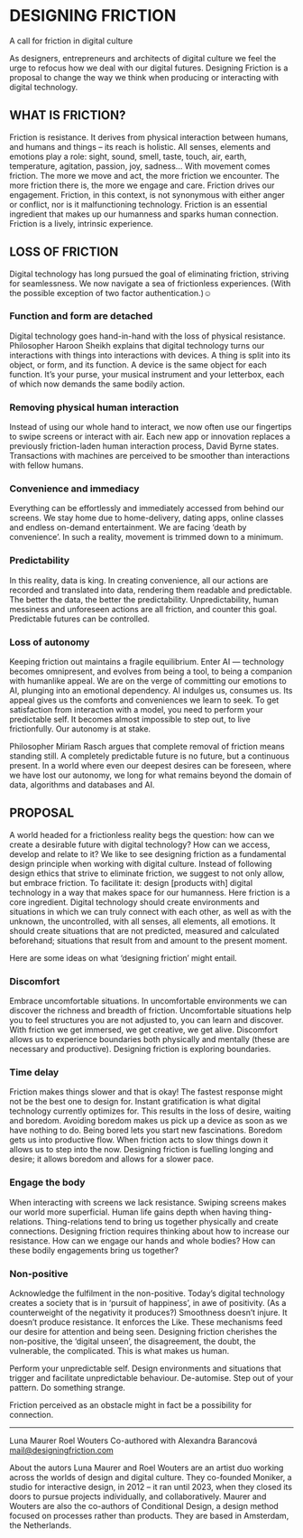 # DESIGNING FRICTION

A call for friction in digital culture

As designers, entrepreneurs and architects of digital culture we feel the urge to refocus how we deal with our digital futures. Designing Friction is a proposal to change the way we think when producing or interacting with digital technology.

## WHAT IS FRICTION?

Friction is resistance. It derives from physical interaction between humans, and humans and things – its reach is holistic. All senses, elements and emotions play a role: sight, sound, smell, taste, touch, air, earth, temperature, agitation, passion, joy, sadness... With movement comes friction. The more we move and act, the more friction we encounter. The more friction there is, the more we engage and care. Friction drives our engagement. Friction, in this context, is not synonymous with either anger or conflict, nor is it malfunctioning technology. Friction is an essential ingredient that makes up our humanness and sparks human connection. Friction is a lively, intrinsic experience.

## LOSS OF FRICTION

Digital technology has long pursued the goal of eliminating friction, striving for seamlessness. We now navigate a sea of frictionless experiences. (With the possible exception of two factor authentication.)☺

### Function and form are detached

Digital technology goes hand-in-hand with the loss of physical resistance. Philosopher Haroon Sheikh explains that digital technology turns our interactions with things into interactions with devices. A thing is split into its object, or form, and its function. A device is the same object for each function. It’s your purse, your musical instrument and your letterbox, each of which now demands the same bodily action.

### Removing physical human interaction

Instead of using our whole hand to interact, we now often use our fingertips to swipe screens or interact with air. Each new app or innovation replaces a previously friction-laden human interaction process, David Byrne states. Transactions with machines are perceived to be smoother than interactions with fellow humans.

### Convenience and immediacy

Everything can be effortlessly and immediately accessed from behind our screens. We stay home due to home-delivery, dating apps, online classes and endless on-demand entertainment. We are facing ‘death by convenience’. In such a reality, movement is trimmed down to a minimum.

### Predictability

In this reality, data is king. In creating convenience, all our actions are recorded and translated into data, rendering them readable and predictable. The better the data, the better the predictability. Unpredictability, human messiness and unforeseen actions are all friction, and counter this goal. Predictable futures can be controlled.

### Loss of autonomy

Keeping friction out maintains a fragile equilibrium. Enter AI — technology becomes omnipresent, and evolves from being a tool, to being a companion with humanlike appeal. We are on the verge of committing our emotions to AI, plunging into an emotional dependency. AI indulges us, consumes us. Its appeal gives us the comforts and conveniences we learn to seek. To get satisfaction from interaction with a model, you need to perform your predictable self. It becomes almost impossible to step out, to live frictionfully. Our autonomy is at stake.

Philosopher Miriam Rasch argues that complete removal of friction means standing still. A completely predictable future is no future, but a continuous present. In a world where even our deepest desires can be foreseen, where we have lost our autonomy, we long for what remains beyond the domain of data, algorithms and databases and AI.

## PROPOSAL

A world headed for a frictionless reality begs the question: how can we create a desirable future with digital technology? How can we access, develop and relate to it? We like to see designing friction as a fundamental design principle when working with digital culture. Instead of following design ethics that strive to eliminate friction, we suggest to not only allow, but embrace friction. To facilitate it: design [products with] digital technology in a way that makes space for our humanness. Here friction is a core ingredient. Digital technology should create environments and situations in which we can truly connect with each other, as well as with the unknown, the uncontrolled, with all senses, all elements, all emotions. It should create situations that are not predicted, measured and calculated beforehand; situations that result from and amount to the present moment.

Here are some ideas on what ‘designing friction’ might entail.

### Discomfort

Embrace uncomfortable situations. In uncomfortable environments we can discover the richness and breadth of friction. Uncomfortable situations help you to feel structures you are not adjusted to, you can learn and discover. With friction we get immersed, we get creative, we get alive. Discomfort allows us to experience boundaries both physically and mentally (these are necessary and productive). Designing friction is exploring boundaries.

### Time delay

Friction makes things slower and that is okay! The fastest response might not be the best one to design for. Instant gratification is what digital technology currently optimizes for. This results in the loss of desire, waiting and boredom. Avoiding boredom makes us pick up a device as soon as we have nothing to do. Being bored lets you start new fascinations. Boredom gets us into productive flow. When friction acts to slow things down it allows us to step into the now. Designing friction is fuelling longing and desire; it allows boredom and allows for a slower pace.

### Engage the body

When interacting with screens we lack resistance. Swiping screens makes our world more superficial. Human life gains depth when having thing-relations. Thing-relations tend to bring us together physically and create connections. Designing friction requires thinking about how to increase our resistance. How can we engage our hands and whole bodies? How can these bodily engagements bring us together?

### Non-positive

Acknowledge the fulfilment in the non-positive. Today’s digital technology creates a society that is in ‘pursuit of happiness’, in awe of positivity. (As a counterweight of the negativity it produces?) Smoothness doesn’t injure. It doesn’t produce resistance. It enforces the Like. These mechanisms feed our desire for attention and being seen. Designing friction cherishes the non-positive, the ‘digital unseen’, the disagreement, the doubt, the vulnerable, the complicated. This is what makes us human.

Perform your unpredictable self. Design environments and situations that trigger and facilitate unpredictable behaviour. De-automise. Step out of your pattern. Do something strange.

Friction perceived as an obstacle might in fact be a possibility for connection.

---

Luna Maurer
Roel Wouters
Co-authored with Alexandra Barancová mail@designingfriction.com


About the autors
Luna Maurer and Roel Wouters are an artist duo working across the worlds of design and digital culture. They co-founded Moniker, a studio for interactive design, in 2012 – it ran until 2023, when they closed its doors to pursue projects individually, and collaboratively. Maurer and Wouters are also the co-authors of Conditional Design, a design method focused on processes rather than products. They are based in Amsterdam, the Netherlands.